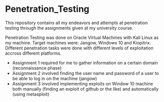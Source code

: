 # Penetration_Testing
This repository contains all my endeavors and attempts at penetration testing through the assignments given at my university course.

Penetration Testing was done on Oracle Virtual Machines with Kali Linux as my machine. Target machines were: Jangow, Windows 10 and Kiopitrix.
Different penetration tasks were done with different levels of exploitation accross different platforms.

- Assignment 1 required for me to gather information on a certain domain (reconnaissance phase)
- Assignment 2 involved finding the user name and password of a user to be able to log in on the machine (jangow) 
- Assignment 3 involved implementing exploits on Window 10 machine both manually (finding an exploit of github or the like) and automatically (using metasploit)
